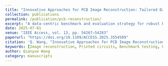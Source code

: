 ```yaml
---
title: "Innovative Approaches for PCB Image Reconstruction: Tailored Datasets, Metrics, and Models"
collection: publications
permalink: /publication/pcb-reconstruction/
excerpt: "A data-centric benchmark and evaluation strategy for robust PCB image reconstruction under contamination, damage, and layout complexity."
date: 2025-07-01
venue: "IEEE Access, vol. 13, pp. 54267–54283"
paperurl: "https://doi.org/10.1109/ACCESS.2025.3554509"
citation: 'Q. Wang, "Innovative Approaches for PCB Image Reconstruction: Tailored Datasets, Metrics, and Models," in IEEE Access, vol. 13, pp. 54267-54283, 2025, doi: 10.1109/ACCESS.2025.3554509.'
keywords: [Image reconstruction, Printed circuits, Benchmark testing, Layout, Robustness, Image restoration, Contamination, Reconstruction algorithms, Pollution measurement, Integrated circuit modeling, PCB]
author: Qianyue Wang
category: manuscripts
---
```

